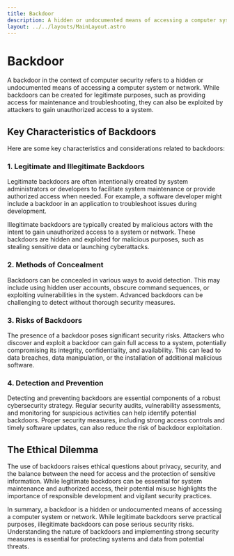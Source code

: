 ```yaml
---
title: Backdoor
description: A hidden or undocumented means of accessing a computer system or network, often created for legitimate purposes but sometimes exploited by attackers.
layout: ../../layouts/MainLayout.astro
---
```


# Backdoor

A backdoor in the context of computer security refers to a hidden or undocumented means of accessing a computer system or network. While backdoors can be created for legitimate purposes, such as providing access for maintenance and troubleshooting, they can also be exploited by attackers to gain unauthorized access to a system.

## Key Characteristics of Backdoors

Here are some key characteristics and considerations related to backdoors:

### 1. Legitimate and Illegitimate Backdoors

Legitimate backdoors are often intentionally created by system administrators or developers to facilitate system maintenance or provide authorized access when needed. For example, a software developer might include a backdoor in an application to troubleshoot issues during development.

Illegitimate backdoors are typically created by malicious actors with the intent to gain unauthorized access to a system or network. These backdoors are hidden and exploited for malicious purposes, such as stealing sensitive data or launching cyberattacks.

### 2. Methods of Concealment

Backdoors can be concealed in various ways to avoid detection. This may include using hidden user accounts, obscure command sequences, or exploiting vulnerabilities in the system. Advanced backdoors can be challenging to detect without thorough security measures.

### 3. Risks of Backdoors

The presence of a backdoor poses significant security risks. Attackers who discover and exploit a backdoor can gain full access to a system, potentially compromising its integrity, confidentiality, and availability. This can lead to data breaches, data manipulation, or the installation of additional malicious software.

### 4. Detection and Prevention

Detecting and preventing backdoors are essential components of a robust cybersecurity strategy. Regular security audits, vulnerability assessments, and monitoring for suspicious activities can help identify potential backdoors. Proper security measures, including strong access controls and timely software updates, can also reduce the risk of backdoor exploitation.

## The Ethical Dilemma

The use of backdoors raises ethical questions about privacy, security, and the balance between the need for access and the protection of sensitive information. While legitimate backdoors can be essential for system maintenance and authorized access, their potential misuse highlights the importance of responsible development and vigilant security practices.

In summary, a backdoor is a hidden or undocumented means of accessing a computer system or network. While legitimate backdoors serve practical purposes, illegitimate backdoors can pose serious security risks. Understanding the nature of backdoors and implementing strong security measures is essential for protecting systems and data from potential threats.
